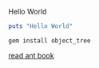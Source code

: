 Hello World

```ruby
puts "Hello World"
```

    gem install object_tree

[read ant book](http://www.amazon.co.jp/dp/4839931992)
